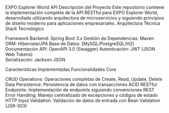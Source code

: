 EXPO Explorer World API
Descripción del Proyecto
Este repositorio contiene la implementación completa de la API RESTful para EXPO Explorer World, desarrollada utilizando arquitectura de microservicios y siguiendo principios de diseño moderno para aplicaciones empresariales.
Arquitectura Técnica
Stack Tecnológico

Framework Backend: Spring Boot 3.x
Gestión de Dependencias: Maven
ORM: Hibernate/JPA
Base de Datos: [MySQL/PostgreSQL/H2]
Documentación API: OpenAPI 3.0 (Swagger)
Autenticación: JWT (JSON Web Tokens)                                                                                                                                                                                                                                                                                                                                                                                           
Serialización: Jackson JSON

Características Implementadas
Funcionalidades Core

CRUD Operations: Operaciones completas de Create, Read, Update, Delete
Data Persistence: Persistencia de datos con transacciones ACID
RESTful Endpoints: Implementación de endpoints siguiendo convenciones REST
Error Handling: Manejo centralizado de excepciones y códigos de estado HTTP
Input Validation: Validación de datos de entrada con Bean Validation (JSR-303)
